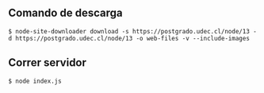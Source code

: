 ## Comando de descarga

`$ node-site-downloader download -s https://postgrado.udec.cl/node/13 -d https://postgrado.udec.cl/node/13 -o web-files -v --include-images`

## Correr servidor

`$ node index.js`